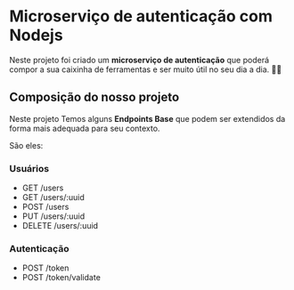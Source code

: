 # Microserviço de autenticação com Nodejs

Neste projeto foi criado um **microserviço de autenticação** que poderá compor a sua caixinha de ferramentas e ser muito útil no seu dia a dia. :hammer::wrench:

## Composição do nosso projeto

Neste projeto Temos alguns **Endpoints Base** que podem ser extendidos da forma mais adequada para seu contexto.

São eles:

### Usuários

- GET /users
- GET /users/:uuid
- POST /users
- PUT /users/:uuid
- DELETE /users/:uuid

### Autenticação

- POST /token
- POST /token/validate
